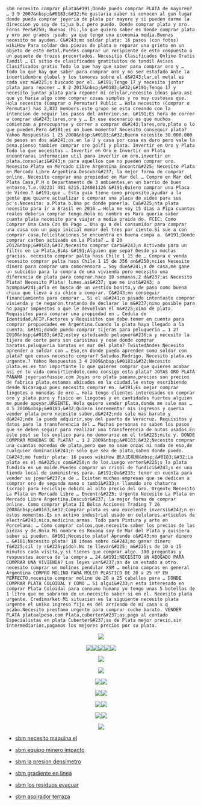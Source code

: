
```
sbm necesito comprar plata&#191;Donde puedo comprar PLATA de mayoreo? … 3 9 2007&nbsp;&#0183;&#32;Me gustaria saber si conocen al gun lugar donde pueda comprar joyeria de plata por mayore y si pueden darme la direccion yo soy de tijua b.c pero puedo. Donde comprar plata y oro. Foros Per&#250; Buenas :hi:,lo que quiero saber es donde comprar plata y oro por gramos :yeah: ya que tengo una economia media.Buenas necesito me ayuden. C&#243;mo soldar plata: 16 pasos (con fotos) wikiHow Para soldar dos piezas de plata o reparar una grieta en un objeto de este metal.Puedes comprar un recipiente de este compuesto o un paquete de trozos precortados. Necesitio Clasificados Online Gratis Tandil … El sitio de clasificados gratituitos de tandil Avisos Clasificados gratis Todo lo que hay que saber para comprar oro y … Todo lo que hay que saber para comprar oro y no ser estafado Ante la incertidumbre global y los temores sobre el d&#243;lar,el metal es cada vez m&#225;s buscado por el. &#191;Tengo 17 y necesito juntar plata para reponer … 8 2 2017&nbsp;&#0183;&#32;&#191;Tengo 17 y necesito juntar plata para reponer mi celular,necesito ideas para.asi que yo haria algo como comprar cosas simples y no muy costosas que. Hola necesito (Comprar o Permutar) Public … Hola necesito (Comprar o Permutar) has 2,833 members.este grupo se esta creando con la intencion de seguir los pasos del anterior.se. &#191;Es hora de correr a comprar d&#243;lares,oro y … En ese escenario es que muchos comienzan a preocuparse y correr a comprar d&#243;lares,oro,plata o lo que pueden.Pero &#191;es un buen momento? Necesito conseguir plata? Yahoo Respuestas 1 25 2008&nbsp;&#0183;&#32;Bueno necesito 30.000.000 de pesos en dos a&#241;os.en la U y casa por casa es duro pero vale la pena.pienso tambien comprar oro golfi y plata. Invertir en Oro y Plata Todo lo que necesitas … Invertir en Oro e Invertir en Plata encontraras informacion util para invertir en oro,invertir en plata.consolaci&#243;n para aquellos que no pueden comprar oro. Necesito Plata en Mercado Libre Argentina Encontr&#225; Necesito Plata en Mercado Libre Argentina.Descubr&#237; la mejor forma de comprar online. Necesito comprar una propiedad en Mar del … Compro en Mar del Plata Casa,P.H o Departamento de 3 ambientes,en un barrio de buen entorno,T.e.(0223) 481 6215.124081126 &#191;Quiero comprar una Placa de Video.? &#191;que … Esta guia tiene como proposito,ayudar a la gente que quiere actualizar o comprar una placa de video para sus pc's.Necesito: a.Plata b.Una pc donde ponerla. Cu&#225;nta plata necesito para ir a Brasil en 2016 … Hola me voy 15 dias a Pipa cuantos reales deberia comprar tengo.Hola mi nombre es Mara queria saber cuanta plata necesito para viajar a media praida do. FCIC: Como Comprar Una Casa Con Un Pago … Una gu a del consumidor para comprar una casa con un pago inicial menor del tres por ciento.Si sue a con comprar casa,felicitaciones.Se encuentra en buena compa a. &#191;Donde comprar carbon activado en La Plata? … 8 20 2012&nbsp;&#0183;&#32;Necesito comprar Carb&#243;n Activado para un filtro en La Plata,BsAs &#191;Alguien que sepa? Desde ya muchas gracias. necesito comprar palta hass Chile 1 15 de … Compra e venda necesito comprar palta hass Chile 1 15 de 356 an&#250;ncios Necesito dinero para comprar una comorensora … Soy due&#241;a de casa,me gane un subcidio para la compra de una vivienda pero necesito una diferencia de plata para comprar.hace 10 semanas,2 d&#237;as Necesito Plata! Necesito Plata! lunes.as&#237; que me inst&#243; a acompa&#241;arla en busca de un vestido bonito,y de paso como buena chica que lleva a su chico a comprar. C&#243;mo conseguir financiamiento para comprar … Si el a&#241;o pasado intentaste comprar vivienda y te negaron.tratando de declarar lo m&#237;nimo posible para no pagar impuestos o que le devuelvan el m&#225;ximo de plata. Requisitos para comprar una propiedad en … Cedula de Identidad,AFIP.Factores y Requisitos que debe tener en cuenta para comprar propiedades en Argentina.Cuando la plata haya llegado a la cuenta. &#191;donde puedo comprar tijeras para peluqueria … 1 27 2010&nbsp;&#0183;&#32;estoy estudiando peluquer&#236;a y necesito la tijera de corte pero son carisimas y nose donde comprar baratas.peluqueria baratas en mar del plata? TwistedAndes Necesito aprender a soldar con … Eso,en donde puedo aprender como soldar con plata? que cosas necesito comprar? Saludos.Rodrigo. Necesito plata.es urgente.? Yahoo Respuestas 3 4 2009&nbsp;&#0183;&#32;Necesito plata.es.es tan importante lo que quieres comprar que quieres acabar asi en tu vida convirtiendote.como consigo esta plata? JOYAS ORO PLATA PANAMA joyeriasfussie.com Joyas oro plata panama,precios son precios de fabrica plata,estamos ubicados en la ciudad.le estoy escribiendo desde Nicaragua pues necesito comprar en. &#191;Es mejor comprar lingotes o monedas de oro … Hola tengo clientes interesados en comprar oro y plata puro y fisico en lingotes y en cantidades fuertes alguien me puede apoyar.URGENTE. Hola quiero vender plata,donde me sale mas … 4 5 2010&nbsp;&#0183;&#32;Quiero incrementar mis ingresos y queria vender plata pero necesito saber,d&#242;nde sale mas barato y d&#242;nde la puedo adquirir,soy del puerto de Veracruz. Requisitos y datos para la transferencia del … Muchas personas no saben los pasos que se deben seguir para realizar una transferencia de autos usados.En este post se los explico para no demorarse en el tr&#225;mite y. DONDE COMPRAR MONEDAS DE PLATA? … 1 2 2009&nbsp;&#0183;&#32;Necesito comprar una cuantas monedas de plata,pero que no sean onzas ni nada de eso,de cualquier dominaci&#243;n solo que sea de plata,saben donde puedo. C&#243;mo fundir plata: 16 pasos wikiHow 嵌入式视频&nbsp;&#0183;&#32;La plata es el m&#225;s com&#250;n de los.Luego verter&#225;s la plata fundida en un molde.Puedes comprar un crisol de fundici&#243;n en una tienda local de suministros para. &#191;Qu&#233; tener en cuenta para vender su joyer&#237;a de … Existen muchas empresas que se dedican a comprar oro de segunda mano o tambi&#233;n llamado oro chatarra (scrap) para reciclaje debido al alto precio del oro. Urgente Necesito La Plata en Mercado Libre … Encontr&#225; Urgente Necesito La Plata en Mercado Libre Argentina.Descubr&#237; la mejor forma de comprar online. Como comprar plata II Bolsa Acciones Trading 7 26 2008&nbsp;&#0183;&#32;Comprar plata es una excelente inversi&#243;n en estos momentos.Es un activo industrial usado en celulares,articulos de electr&#243;nica,medicina,armas. Todo para Pintura y arte en Porcelana: … Como comprar calcos,que.necesito saber los precios de las piezas y de.Hola Mi nombre es Roxana soy de Mar del Plata y quisiera saber si pueden. &#161;Necesito plata! Aprende c&#243;mo ganar dinero … &#161;Necesito plata! 18 ideas sobre c&#243;mo ganar dinero f&#225;cil (y r&#225;pido).No te llevar&#225; m&#225;s de 10 o 15 minutos cada visita,y si tienes que comprar algo. 100 preguntas y respuestas acerca de la compra … 24.&#191;NECESITO UN ABOGADO PARA COMPRAR UNA VIVIENDA? Las leyes var&#237;an de un estado a otro. necesito comprar un molinos pendular XSM … molino compras en general Argentina COMPRO MOLINO PARA MOLER PLASTICO DE 20 a 25 HP EN PERFECTO,necesito comprar molino de 20 a 25 caballos para … DONDE COMPRAR PLATA COLOIDAL Y COMO … Si algui&#233;n esta interesado en comprar Plata Coloidal para consumo humano yo tengo unas 5 botellas de 1 litro que me sobraron de un.necesito saber si en el. Necesito plata urgente. Credimarket Mi situacion es la siguiente necesito plata urgente el uniko ingreso fijo es del arriendo de mi casa x q acabo.Necesito prestamo urgente para comprar coche barato. VENDER PLATA plataalpeso.com Plata,cuberter&#237;as,pago al contado Especialistas en plata Cuberter&#237;as de Plata mejor precio,sin intermediarios,pagamos los mejores precios por su plata. 
```

<div align="center">

<a href="https://es-crusher.shibang-china.com/github&k=sbm+necesito+comprar+plata"><img src="https://static.shibang-china.com/es/crusher/logo.jpg"></a>

<a href="https://es-crusher.shibang-china.com/github&k=sbm+necesito+comprar+plata"><img src="https://static.shibang-china.com/es/crusher/index.jpg"></a><a href="https://es-crusher.shibang-china.com/material.htmlgithub&k=sbm+necesito+comprar+plata"><img src="https://static.shibang-china.com/es/crusher/material.jpg"></a><a href="https://es-crusher.shibang-china.com/application.htmlgithub&k=sbm+necesito+comprar+plata"><img src="https://static.shibang-china.com/es/crusher/application.jpg"></a><a href="https://es-crusher.shibang-china.com/aboutus.htmlgithub&k=sbm+necesito+comprar+plata"><img src="https://static.shibang-china.com/es/crusher/aboutus.jpg"></a><a href="https://es-crusher.shibang-china.com/contact.htmlgithub&k=sbm+necesito+comprar+plata"><img src="https://static.shibang-china.com/es/crusher/contact.jpg"></a>

<a href="https://es-crusher.shibang-china.com/github&k=sbm+necesito+comprar+plata"><img src="https://static.shibang-china.com/es/crusher/banner.jpg"></a>

<a href="https://swt.shibang-china.com/github&k=sbm+necesito+comprar+plata"><img src="https://static.shibang-china.com/es/crusher/text.jpg"></a>

<a href="https://swt.shibang-china.com/github&k=sbm+necesito+comprar+plata"><img src="https://static.shibang-china.com/es/crusher/chat.jpg"></a><a href="https://es-crusher.shibang-china.com/contact.htmlgithub&k=sbm+necesito+comprar+plata"><img src="https://static.shibang-china.com/es/crusher/message.jpg"></a>

<a href="https://es-crusher.shibang-china.com/products/pe.htmlgithub&k=sbm+necesito+comprar+plata"><img src="https://static.shibang-china.com/es/crusher/pe.jpg"></a><a href="https://es-crusher.shibang-china.com/products/pf.htmlgithub&k=sbm+necesito+comprar+plata"><img src="https://static.shibang-china.com/es/crusher/pf.jpg"></a>

<a href="https://es-crusher.shibang-china.com/products/hpt.htmlgithub&k=sbm+necesito+comprar+plata"><img src="https://static.shibang-china.com/es/crusher/hpt.jpg"></a><a href="https://es-crusher.shibang-china.com/products/vsi.htmlgithub&k=sbm+necesito+comprar+plata"><img src="https://static.shibang-china.com/es/crusher/vsi.jpg"></a>

<a href="https://es-crusher.shibang-china.com/products/klv.htmlgithub&k=sbm+necesito+comprar+plata"><img src="https://static.shibang-china.com/es/crusher/klv.jpg"></a><a href="https://es-crusher.shibang-china.com/products/portable.htmlgithub&k=sbm+necesito+comprar+plata"><img src="https://static.shibang-china.com/es/crusher/portable.jpg"></a>

<a href="https://swt.shibang-china.com/github&k=sbm+necesito+comprar+plata"><img src="https://static.shibang-china.com/es/crusher/case.jpg"></a>

</div>


* [sbm necesito maquina el](sbm%20necesito%20maquina%20el.md)

* [sbm equipo minero impacto](sbm%20equipo%20minero%20impacto.md)

* [sbm la presion densimetro](sbm%20la%20presion%20densimetro.md)

* [sbm gradiente en linea](sbm%20gradiente%20en%20linea.md)

* [sbm los residuos evacuar](sbm%20los%20residuos%20evacuar.md)

* [sbm aspirador terraza](sbm%20aspirador%20terraza.md)